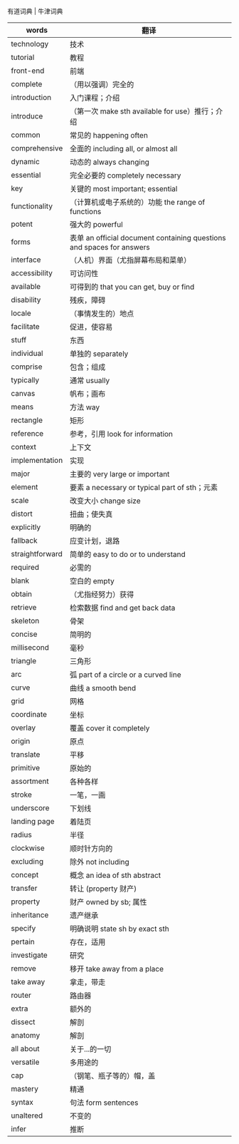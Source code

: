 有道词典 | 牛津词典

| words           | 翻译                                                                  |
| --------------- | --------------------------------------------------------------------- |
| technology      | 技术                                                                  |
| tutorial        | 教程                                                                  |
| front-end       | 前端                                                                  |
| complete        | （用以强调）完全的                                                    |
| introduction    | 入门课程；介绍                                                        |
| introduce       | （第一次 make sth available for use）推行；介绍                       |
| common          | 常见的 happening often                                                |
| comprehensive   | 全面的 including all, or almost all                                   |
| dynamic         | 动态的 always changing                                                |
| essential       | 完全必要的 completely necessary                                       |
| key             | 关键的 most important; essential                                      |
| functionality   | （计算机或电子系统的）功能 the range of functions                     |
| potent          | 强大的 powerful                                                       |
| forms           | 表单 an official document containing questions and spaces for answers |
| interface       | （人机）界面（尤指屏幕布局和菜单）                                    |
| accessibility   | 可访问性                                                              |
| available       | 可得到的 that you can get, buy or find                                |
| disability      | 残疾，障碍                                                            |
| locale          | （事情发生的）地点                                                    |
| facilitate      | 促进，使容易                                                          |
| stuff           | 东西                                                                  |
| individual      | 单独的 separately                                                     |
| comprise        | 包含；组成                                                            |
| typically       | 通常 usually                                                          |
| canvas          | 帆布；画布                                                            |
| means           | 方法 way                                                              |
| rectangle       | 矩形                                                                  |
| reference       | 参考，引用 look for information                                       |
| context         | 上下文                                                                |
| implementation  | 实现                                                                  |
| major           | 主要的 very large or important                                        |
| element         | 要素 a necessary or typical part of sth；元素                         |
| scale           | 改变大小 change size                                                  |
| distort         | 扭曲；使失真                                                          |
| explicitly      | 明确的                                                                |
| fallback        | 应变计划，退路                                                        |
| straightforward | 简单的 easy to do or to understand                                    |
| required        | 必需的                                                                |
| blank           | 空白的 empty                                                          |
| obtain          | （尤指经努力）获得                                                    |
| retrieve        | 检索数据 find and get back data                                       |
| skeleton        | 骨架                                                                  |
| concise         | 简明的                                                                |
| millisecond     | 毫秒                                                                  |
| triangle        | 三角形                                                                |
| arc             | 弧 part of a circle or a curved line                                  |
| curve           | 曲线 a smooth bend                                                    |
| grid            | 网格                                                                  |
| coordinate      | 坐标                                                                  |
| overlay         | 覆盖 cover it completely                                              |
| origin          | 原点                                                                  |
| translate       | 平移                                                                  |
| primitive       | 原始的                                                                |
| assortment      | 各种各样                                                              |
| stroke          | 一笔，一画                                                            |
| underscore      | 下划线                                                                |
| landing page    | 着陆页                                                                |
| radius          | 半径                                                                  |
| clockwise       | 顺时针方向的                                                          |
| excluding       | 除外 not including                                                    |
| concept         | 概念 an idea of sth abstract                                          |
| transfer        | 转让 (property 财产)                                                  |
| property        | 财产 owned by sb; 属性                                                |
| inheritance     | 遗产继承                                                              |
| specify         | 明确说明 state sh by exact sth                                        |
| pertain         | 存在，适用                                                            |
| investigate     | 研究                                                                  |
| remove          | 移开 take away from a place                                           |
| take away       | 拿走，带走                                                            |
| router          | 路由器                                                                |
| extra           | 额外的                                                                |
| dissect         | 解剖                                                                  |
| anatomy         | 解剖                                                                  |
| all about       | 关于...的一切                                                         |
| versatile       | 多用途的                                                              |
| cap             | （钢笔、瓶子等的）帽，盖                                              |
| mastery         | 精通                                                                  |
| syntax          | 句法 form sentences                                                   |
| unaltered       | 不变的                                                                |
| infer           | 推断                                                                  |
